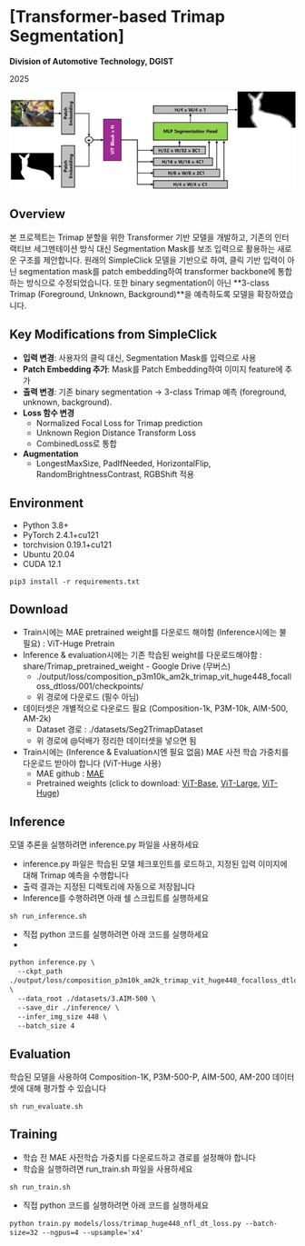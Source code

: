 # [Transformer-based Trimap Segmentation]

**Division of Automotive Technology, DGIST**

2025

<p align="center">
  <img src="./assets/network.png" alt="drawing", width="650"/>
</p>

## Overview

본 프로젝트는 Trimap 분할을 위한 Transformer 기반 모델을 개발하고, 기존의 인터랙티브 세그멘테이션 방식 대신 Segmentation Mask를 보조 입력으로 활용하는 새로운 구조를 제안합니다.
원래의 SimpleClick 모델을 기반으로 하여, 클릭 기반 입력이 아닌 segmentation mask를 patch embedding하여 transformer backbone에 통합하는 방식으로 수정되었습니다. 또한 binary segmentation이 아닌 **3-class Trimap (Foreground, Unknown, Background)**을 예측하도록 모델을 확장하였습니다.

## Key Modifications from SimpleClick
-	**입력 변경**: 사용자의 클릭 대신, Segmentation Mask를 입력으로 사용
-	**Patch Embedding 추가**: Mask를 Patch Embedding하여 이미지 feature에 추가
-	**출력 변경**: 기존 binary segmentation → 3-class Trimap 예측 (foreground, unknown, background).
-	**Loss 함수 변경**
    - Normalized Focal Loss for Trimap prediction
    -	Unknown Region Distance Transform Loss
    -	CombinedLoss로 통합
-	**Augmentation**
    -	LongestMaxSize, PadIfNeeded, HorizontalFlip, RandomBrightnessContrast, RGBShift 적용

## Environment
-	Python 3.8+
-	PyTorch 2.4.1+cu121
-	torchvision 0.19.1+cu121
-	Ubuntu 20.04
-	CUDA 12.1

```
pip3 install -r requirements.txt
```

## Download
-	Train시에는 MAE pretrained weight를 다운로드 해야함 (Inference시에는 불 필요) : ViT-Huge Pretrain
-	Inference & evaluation시에는 기존 학습된 weight를 다운로드해야함 : share/Trimap_pretrained_weight - Google Drive (무버스)
    - ./output/loss/composition_p3m10k_am2k_trimap_vit_huge448_focalloss_dtloss/001/checkpoints/
    -	위 경로에 다운로드 (필수 아님)
-	데이터셋은 개별적으로 다운로드 필요 (Composition-1k, P3M-10k, AIM-500, AM-2k)
    -	Dataset 경로 : ./datasets/Seg2TrimapDataset
    -	위 경로에 @덕배가 정리한 데이터셋을 넣으면 됨
-	Train시에는 (Inference & Evaluation시엔 필요 없음) MAE 사전 학습 가중치를 다운로드 받아야 합니다 (ViT-Huge 사용)
    - MAE github : [MAE](https://github.com/facebookresearch/mae) 
    - Pretrained weights (click to download: [ViT-Base](https://dl.fbaipublicfiles.com/mae/pretrain/mae_pretrain_vit_base.pth), [ViT-Large](https://dl.fbaipublicfiles.com/mae/pretrain/mae_pretrain_vit_large.pth), [ViT-Huge](https://dl.fbaipublicfiles.com/mae/pretrain/mae_pretrain_vit_huge.pth))


## Inference

모델 추론을 실행하려면 inference.py 파일을 사용하세요
-	inference.py 파일은 학습된 모델 체크포인트를 로드하고, 지정된 입력 이미지에 대해 Trimap 예측을 수행합니다
-	출력 결과는 지정된 디렉토리에 자동으로 저장됩니다
- Inference를 수행하려면 아래 쉘 스크립트를 실행하세요
```
sh run_inference.sh
```

-	직접 python 코드를 실행하려면 아래 코드를 실행하세요
- 
```
python inference.py \
  --ckpt_path ./output/loss/composition_p3m10k_am2k_trimap_vit_huge448_focalloss_dtloss/001/checkpoints/020.pth \
  --data_root ./datasets/3.AIM-500 \
  --save_dir ./inference/ \
  --infer_img_size 448 \
  --batch_size 4
```

## Evaluation

학습된 모델을 사용하여 Composition-1K, P3M-500-P, AIM-500, AM-200 데이터셋에 대해 평가할 수 있습니다
```
sh run_evaluate.sh
```

## Training

-	학습 전 MAE 사전학습 가중치를 다운로드하고 경로를 설정해야 합니다
-	학습을 실행하려면 run_train.sh 파일을 사용하세요

```
sh run_train.sh
```
-	직접 python 코드를 실행하려면 아래 코드를 실행하세요
```
python train.py models/loss/trimap_huge448_nfl_dt_loss.py --batch-size=32 --ngpus=4 --upsample='x4'
```